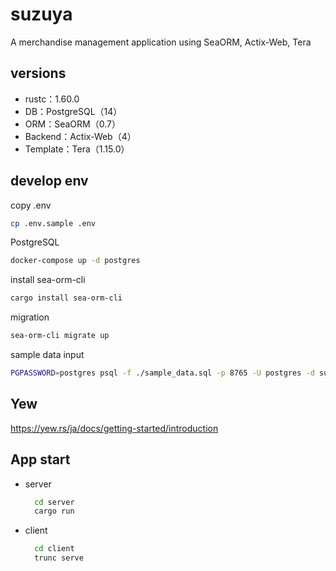 # suzuya

A merchandise management application using SeaORM, Actix-Web, Tera

## versions

- rustc：1.60.0
- DB：PostgreSQL（14）
- ORM：SeaORM（0.7）
- Backend：Actix-Web（4）
- Template：Tera（1.15.0）

## develop env

copy .env

```sh
cp .env.sample .env
```

PostgreSQL

```sh
docker-compose up -d postgres
```

install sea-orm-cli

```sh
cargo install sea-orm-cli
```

migration

```sh
sea-orm-cli migrate up
```

sample data input

```sh
PGPASSWORD=postgres psql -f ./sample_data.sql -p 8765 -U postgres -d suzuya -h localhost
```

## Yew

https://yew.rs/ja/docs/getting-started/introduction

## App start

- server
  ```sh
    cd server
    cargo run
  ```
- client
  ```sh
    cd client
    trunc serve
  ```
